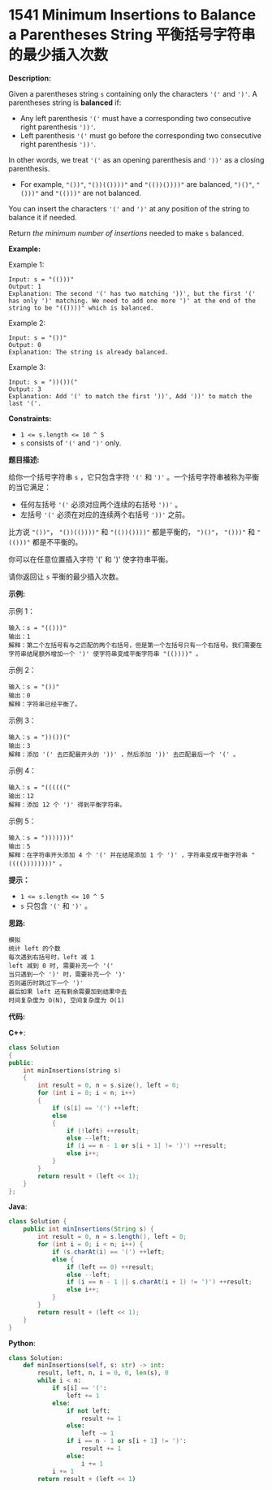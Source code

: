 # 1541 Minimum Insertions to Balance a Parentheses String 平衡括号字符串的最少插入次数

__Description:__

Given a parentheses string `s` containing only the characters `'('` and `')'`. A parentheses string is __balanced__ if:

- Any left parenthesis `'('` must have a corresponding two consecutive right parenthesis `'))'`.
- Left parenthesis `'('` must go before the corresponding two consecutive right parenthesis `'))'`.

In other words, we treat `'('` as an opening parenthesis and `'))'` as a closing parenthesis.

- For example, `"())"`, `"())(())))"` and `"(())())))"` are balanced, `")()"`, `"()))"` and `"(()))"` are not balanced.

You can insert the characters `'('` and `')'` at any position of the string to balance it if needed.

Return _the minimum number of insertions_ needed to make `s` balanced.

__Example:__

Example 1:

```text
Input: s = "(()))"
Output: 1
Explanation: The second '(' has two matching '))', but the first '(' has only ')' matching. We need to add one more ')' at the end of the string to be "(())))" which is balanced.
```

Example 2:

```text
Input: s = "())"
Output: 0
Explanation: The string is already balanced.
```

Example 3:

```text
Input: s = "))())("
Output: 3
Explanation: Add '(' to match the first '))', Add '))' to match the last '('.
```

__Constraints:__

- `1 <= s.length <= 10 ^ 5`
- `s` consists of `'('` and `')'` only.

__题目描述:__

给你一个括号字符串 `s` ，它只包含字符 `'('` 和 `')'` 。一个括号字符串被称为平衡的当它满足：

- 任何左括号 `'('` 必须对应两个连续的右括号 `'))'` 。
- 左括号 `'('` 必须在对应的连续两个右括号 `'))'` 之前。

比方说 `"())"`， `"())(())))"` 和 `"(())())))"` 都是平衡的， `")()"`， `"()))"` 和 `"(()))"` 都是不平衡的。

你可以在任意位置插入字符 '(' 和 ')' 使字符串平衡。

请你返回让 `s` 平衡的最少插入次数。

__示例:__

示例 1：

```text
输入：s = "(()))"
输出：1
解释：第二个左括号有与之匹配的两个右括号，但是第一个左括号只有一个右括号。我们需要在字符串结尾额外增加一个 ')' 使字符串变成平衡字符串 "(())))" 。
```

示例 2：

```text
输入：s = "())"
输出：0
解释：字符串已经平衡了。
```

示例 3：

```text
输入：s = "))())("
输出：3
解释：添加 '(' 去匹配最开头的 '))' ，然后添加 '))' 去匹配最后一个 '(' 。
```

示例 4：

```text
输入：s = "(((((("
输出：12
解释：添加 12 个 ')' 得到平衡字符串。
```

示例 5：

```text
输入：s = ")))))))"
输出：5
解释：在字符串开头添加 4 个 '(' 并在结尾添加 1 个 ')' ，字符串变成平衡字符串 "(((())))))))" 。
```

__提示：__

- `1 <= s.length <= 10 ^ 5`
- `s` 只包含 `'('` 和 `')'` 。

__思路:__

```text
模拟
统计 left 的个数
每次遇到右括号时，left 减 1
left 减到 0 时, 需要补充一个 '('
当只遇到一个 ')' 时，需要补充一个 ')'
否则遍历时跳过下一个 ')'
最后如果 left 还有剩余需要加到结果中去
时间复杂度为 O(N), 空间复杂度为 O(1)
```

__代码:__

__C++__:

```C++
class Solution 
{
public:
    int minInsertions(string s) 
    {
        int result = 0, n = s.size(), left = 0;
        for (int i = 0; i < n; i++) 
        {
            if (s[i] == '(') ++left;
            else 
            {
                if (!left) ++result;
                else --left;
                if (i == n - 1 or s[i + 1] != ')') ++result;
                else i++;
            }
        }
        return result + (left << 1);
    }
};
```

__Java__:

```Java
class Solution {
    public int minInsertions(String s) {
        int result = 0, n = s.length(), left = 0;
        for (int i = 0; i < n; i++) {
            if (s.charAt(i) == '(') ++left;
            else {
                if (left == 0) ++result;
                else --left;
                if (i == n - 1 || s.charAt(i + 1) != ')') ++result;
                else i++;
            }
        }
        return result + (left << 1);
    }
}
```

__Python__:

```Python
class Solution:
    def minInsertions(self, s: str) -> int:
        result, left, n, i = 0, 0, len(s), 0
        while i < n:
            if s[i] == '(':
                left += 1
            else:
                if not left:
                    result += 1
                else:
                    left -= 1
                if i == n - 1 or s[i + 1] != ')':
                    result += 1
                else:
                    i += 1
            i += 1
        return result + (left << 1)
```
